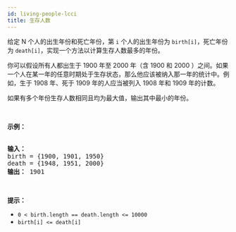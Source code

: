 ```yaml
---
id: living-people-lcci
title: 生存人数
---
```

给定 N 个人的出生年份和死亡年份，第 <code>i</code> 个人的出生年份为 <code>birth[i]</code>，死亡年份为 <code>death[i]</code>，实现一个方法以计算生存人数最多的年份。

你可以假设所有人都出生于 1900 年至 2000 年（含 1900 和 2000 ）之间。如果一个人在某一年的任意时期处于生存状态，那么他应该被纳入那一年的统计中。例如，生于 1908 年、死于 1909 年的人应当被列入 1908 年和 1909 年的计数。

如果有多个年份生存人数相同且均为最大值，输出其中最小的年份。

 

**示例：**


<pre><br/><strong>输入：</strong><br/>birth = {1900, 1901, 1950}<br/>death = {1948, 1951, 2000}<br/><strong>输出：</strong> 1901<br/></pre>

 

**提示：**


- <code>0 &lt; birth.length == death.length &lt;= 10000</code>
- <code>birth[i] &lt;= death[i]</code>
